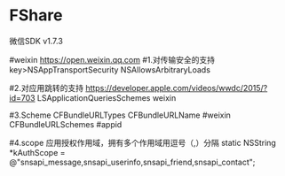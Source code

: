 # FShare
微信SDK v1.7.3

#weixin https://open.weixin.qq.com
#1.对传输安全的支持
key>NSAppTransportSecurity</key>
<dict>
<key>NSAllowsArbitraryLoads</key>
</true>
</dict>

#2.对应用跳转的支持 https://developer.apple.com/videos/wwdc/2015/?id=703
<key>LSApplicationQueriesSchemes</key>
<array>
<string>weixin</string>
</array>

#3.Scheme
<key>CFBundleURLTypes</key>
<array>
<dict>
<key>CFBundleURLName</key>
#<string>weixin</string>
<key>CFBundleURLSchemes</key>
<array>
#<string>appid</string>
</array>
</dict>
</array>

#4.scope 应用授权作用域，拥有多个作用域用逗号（,）分隔
static NSString *kAuthScope = @"snsapi_message,snsapi_userinfo,snsapi_friend,snsapi_contact";